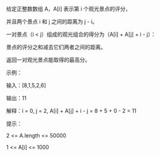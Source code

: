 给定正整数数组 A，A[i] 表示第 i 个观光景点的评分，

并且两个景点 i 和 j 之间的距离为 j - i。

一对景点（i < j）组成的观光组合的得分为（A[i] + A[j] + i - j）：

景点的评分之和减去它们两者之间的距离。

返回一对观光景点能取得的最高分。

 

示例：

输入：[8,1,5,2,6]

输出：11

解释：i = 0, j = 2, A[i] + A[j] + i - j = 8 + 5 + 0 - 2 = 11
 

提示：

2 <= A.length <= 50000

1 <= A[i] <= 1000
